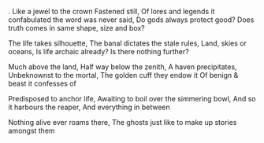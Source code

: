 . Like a jewel to the crown
Fastened still,
Of lores and legends it confabulated
the word was never said,
Do gods always protect good?
Does truth comes in same shape, size and box?

The life takes silhouette,
The banal dictates the stale rules,
Land, skies or oceans,
Is life archaic already?
Is there nothing further?

Much above the land,
Half way below the zenith,
A haven precipitates,
Unbeknownst to the mortal,
The golden cuff they endow it
Of benign & beast it confesses of

Predisposed to anchor life,
Awaiting to boil over the simmering bowl,
And so it harbours the reaper,
And everything in between

Nothing alive ever roams there,
The ghosts just like to make up stories amongst them
